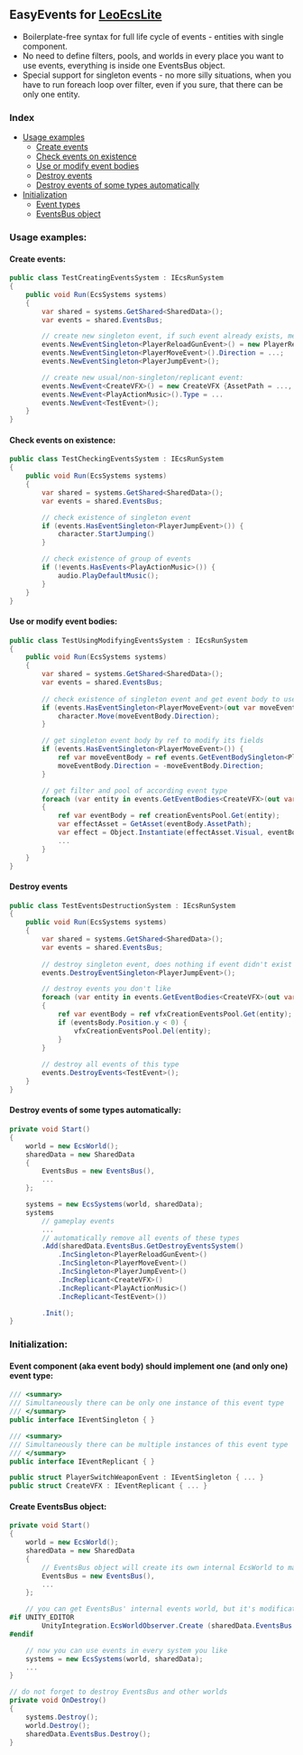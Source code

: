 ## EasyEvents for [LeoEcsLite](https://github.com/Leopotam/ecslite)
* Boilerplate-free syntax for full life cycle of events - entities with single component.  
* No need to define filters, pools, and worlds in every place you want to use events, everything is inside one EventsBus object.  
* Special support for singleton events - no more silly situations, when you have to run foreach loop over filter, even if you sure, that there can be only one entity.
### Index
* [Usage examples](#usage-examples)
    * [Create events](#create-events)  
    * [Check events on existence](#check-events-on-existence)  
    * [Use or modify event bodies](#use-or-modify-event-bodies)  
    * [Destroy events](#destroy-events)  
    * [Destroy events of some types automatically](#destroy-events-of-some-types-automatically)  
* [Initialization](#initialization)  
    * [Event types](#event-component-aka-event-body-should-implement-one-and-only-one-event-type)
    * [EventsBus object](#create-eventsbus-object)
### Usage examples:
#### Create events:
```c#
public class TestCreatingEventsSystem : IEcsRunSystem
{
    public void Run(EcsSystems systems)
    {
        var shared = systems.GetShared<SharedData>();
        var events = shared.EventsBus;

        // create new singleton event, if such event already exists, method returns body of existing one
        events.NewEventSingleton<PlayerReloadGunEvent>() = new PlayerReloadGunEvent {NextMag = ..., IsFastReload = ...};
        events.NewEventSingleton<PlayerMoveEvent>().Direction = ...; 
        events.NewEventSingleton<PlayerJumpEvent>();

        // create new usual/non-singleton/replicant event:
        events.NewEvent<CreateVFX>() = new CreateVFX {AssetPath = ..., Parent = ..., Position = ..., Orientation = ...};
        events.NewEvent<PlayActionMusic>().Type = ...
        events.NewEvent<TestEvent>();
    }
}
```
#### Check events on existence:
```c#
public class TestCheckingEventsSystem : IEcsRunSystem
{
    public void Run(EcsSystems systems)
    {
        var shared = systems.GetShared<SharedData>();
        var events = shared.EventsBus;

        // check existence of singleton event
        if (events.HasEventSingleton<PlayerJumpEvent>()) {
            character.StartJumping()
        }

        // check existence of group of events
        if (!events.HasEvents<PlayActionMusic>()) {
            audio.PlayDefaultMusic();
        }
    }
}
```
#### Use or modify event bodies:
```c#
public class TestUsingModifyingEventsSystem : IEcsRunSystem
{
    public void Run(EcsSystems systems)
    {
        var shared = systems.GetShared<SharedData>();
        var events = shared.EventsBus;
        
        // check existence of singleton event and get event body to use (method returns by value - C# limitation)
        if (events.HasEventSingleton<PlayerMoveEvent>(out var moveEventBody)) {
            character.Move(moveEventBody.Direction);
        }

        // get singleton event body by ref to modify its fields
        if (events.HasEventSingleton<PlayerMoveEvent>()) {
            ref var moveEventBody = ref events.GetEventBodySingleton<PlayerMoveEvent>();
            moveEventBody.Direction = -moveEventBody.Direction;
        }

        // get filter and pool of according event type
        foreach (var entity in events.GetEventBodies<CreateVFX>(out var creationEventsPool))
        {
            ref var eventBody = ref creationEventsPool.Get(entity);
            var effectAsset = GetAsset(eventBody.AssetPath);
            var effect = Object.Instantiate(effectAsset.Visual, eventBody.Position, eventBody.Orientation, eventBody.Parent);
            ...
        }
    }
}
```
#### Destroy events
```c#
public class TestEventsDestructionSystem : IEcsRunSystem
{
    public void Run(EcsSystems systems)
    {
        var shared = systems.GetShared<SharedData>();
        var events = shared.EventsBus;
        
        // destroy singleton event, does nothing if event didn't exist in the first place
        events.DestroyEventSingleton<PlayerJumpEvent>();

        // destroy events you don't like
        foreach (var entity in events.GetEventBodies<CreateVFX>(out var vfxCreationEventsPool))
        {
            ref var eventBody = ref vfxCreationEventsPool.Get(entity);
            if (eventsBody.Position.y < 0) {
                vfxCreationEventsPool.Del(entity);
            }
        }
        
        // destroy all events of this type
        events.DestroyEvents<TestEvent>();
    }
}
```
#### Destroy events of some types automatically:
```c#
private void Start()
{
    world = new EcsWorld();
    sharedData = new SharedData
    {
        EventsBus = new EventsBus(),
        ...
    };

    systems = new EcsSystems(world, sharedData);
    systems
        // gameplay events
        ...
        // automatically remove all events of these types
        .Add(sharedData.EventsBus.GetDestroyEventsSystem()
            .IncSingleton<PlayerReloadGunEvent>()
            .IncSingleton<PlayerMoveEvent>()
            .IncSingleton<PlayerJumpEvent>()
            .IncReplicant<CreateVFX>()
            .IncReplicant<PlayActionMusic>()
            .IncReplicant<TestEvent>())

        .Init();
}
```
### Initialization:
#### Event component (aka event body) should implement one (and only one) event type:
```c#
/// <summary>
/// Simultaneously there can be only one instance of this event type
/// </summary>
public interface IEventSingleton { }

/// <summary>
/// Simultaneously there can be multiple instances of this event type
/// </summary>
public interface IEventReplicant { }
```
```c#
public struct PlayerSwitchWeaponEvent : IEventSingleton { ... }
public struct CreateVFX : IEventReplicant { ... }
```
#### Create EventsBus object:
```c#
private void Start()
{
    world = new EcsWorld();
    sharedData = new SharedData
    {
        // EventsBus object will create its own internal EcsWorld to manage events
        EventsBus = new EventsBus(),
        ...
    };

    // you can get EventsBus' internal events world, but it's modification is not safe
#if UNITY_EDITOR
        UnityIntegration.EcsWorldObserver.Create (sharedData.EventsBus.GetEventsWorld());
#endif  

    // now you can use events in every system you like
    systems = new EcsSystems(world, sharedData);
    ...
}

// do not forget to destroy EventsBus and other worlds
private void OnDestroy()
{
    systems.Destroy();
    world.Destroy();
    sharedData.EventsBus.Destroy();
}
```
